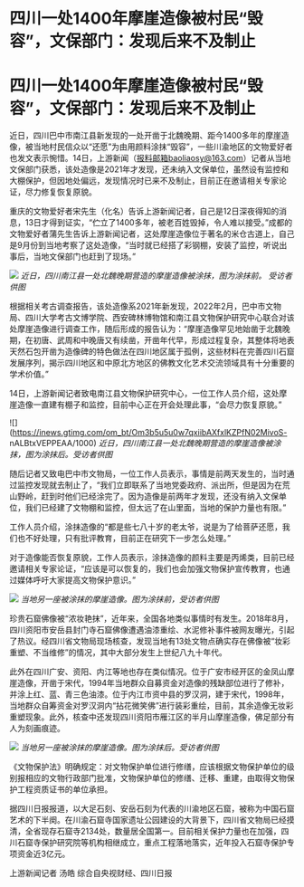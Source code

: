 # 四川一处1400年摩崖造像被村民“毁容”，文保部门：发现后来不及制止

# 四川一处1400年摩崖造像被村民“毁容”，文保部门：发现后来不及制止

近日，四川巴中市南江县新发现的一处开凿于北魏晚期、距今1400多年的摩崖造像，被当地村民信众以“还愿”为由用颜料涂抹“毁容”，一些川渝地区的文物爱好者也发文表示惋惜。14日，上游新闻（报料邮箱baoliaosy@163.com）记者从当地文保部门获悉，该处造像是2021年才发现，还未纳入文保单位，虽然设有监控和大棚保护，但因地处偏远，发现情况时已来不及制止，目前正在邀请相关专家论证，尽力修复恢复原貌。

重庆的文物爱好者宋先生（化名）告诉上游新闻记者，自己是12日深夜得知的消息，13日才得到证实，“伫立了1400多年，被老百姓毁掉，令人难以接受。”成都的文物爱好者蒲先生告诉上游新闻记者，这处摩崖造像位于著名的米仓古道上，自己是9月份到当地考察了这处造像，“当时就已经搭了彩钢棚，安装了监控，听说出事后，当地文保部门也赶到了现场。”

![](https://inews.gtimg.com/om_bt/O-TALn_1WeBhapJKf_GdXI18oQhIe9SbW8znDp4_dt8_QAA/1000)
_近日，四川南江县一处北魏晚期营造的摩崖造像被涂抹，图为涂抹前。 受访者供图_

根据相关考古调查报告，该处造像系2021年新发现，2022年2月，巴中市文物局、四川大学考古文博学院、西安碑林博物馆和南江县文物保护研究中心联合对该处摩崖造像进行调查工作，随后形成的报告认为：“摩崖造像罕见地始凿于北魏晚期，在初唐、武周和中晚唐又有续凿，开凿年代早，形成过程复杂，其整体将地表天然石包开凿为造像碑的特色做法在四川地区属于孤例，这些材料在完善四川石窟发展序列，揭示四川地区和中原北方地区的佛教文化艺术交流领域具有十分重要的学术价值。”

14日，上游新闻记者致电南江县文物保护研究中心，一位工作人员介绍，这处摩崖造像一直建有棚子和监控，目前中心正在开会处理此事，“会尽力恢复原貌。”

![](https://inews.gtimg.com/om_bt/Om3b5u5u0w7qxiibAXfxlKZPfN02MivoS-
nALBtxVEPPEAA/1000) _近日，四川南江县一处北魏晚期营造的摩崖造像被涂抹，图为涂抹后。受访者供图_

随后记者又致电巴中市文物局，一位工作人员表示，事情是前两天发生的，当时通过监控发现就去制止了，“我们立即联系了当地党委政府、派出所，但是因为在荒山野岭，赶到时他们已经涂完了。因为造像是前两年才发现，还没有纳入文保单位，我们已经建了文物棚和监控，但太远了在山里面，当地的保护力量也有限。”

工作人员介绍，涂抹造像的“都是些七八十岁的老太爷，说是为了给菩萨还愿，我们也不好处理，只有批评教育，目前正在研究下一步怎么处理。”

对于造像能否恢复原貌，工作人员表示，涂抹造像的颜料主要是丙烯类，目前已经邀请相关专家论证，“应该是可以恢复的，我们也会加强文物保护宣传教育，也通过媒体呼吁大家提高文物保护意识。”

![](https://inews.gtimg.com/om_bt/OvKl5tmSYBEfsrkUUAs6RcChSS6UtKRl4K984261oBsboAA/1000)
_当地另一座被涂抹的摩崖造像。图为涂抹前，受访者供图_

珍贵石窟佛像被“浓妆艳抹”，近年来，全国各地类似事情时有发生。2018年8月，四川资阳市安岳县封门寺石窟佛像遭遇油漆重绘、水泥修补事件被网友曝光，引起了热议。经四川省文物局现场核查，发现当地有13处文物点确实存在佛像被“妆彩重塑、不当维修”的情况，其中大部分发生上世纪八九十年代。

此外在四川广安、资阳、内江等地也存在类似情况。位于广安市经开区的金凤山摩崖造像，开凿于宋代，1994年当地群众自募资金对造像的残缺部位进行了修补，并涂上红、蓝、青三色油漆。位于内江市资中县的罗汉洞，建于宋代，1998年，当地群众自筹资金对罗汉洞内“拈花微笑佛”进行装彩重绘，目前，其余造像无妆彩重塑现象。此外，核查中还发现四川资阳市雁江区的半月山摩崖造像，佛足部分有人为刻画痕迹。

![](https://inews.gtimg.com/om_bt/ON3Jlt7vwK2Wr3W4_4tH-Z1Wpe3SRf7qzCLvfBivmEHPAAA/1000)
_当地另一座被涂抹的摩崖造像。图为涂抹后。受访者供图_

《文物保护法》明确规定：对文物保护单位进行修缮，应该根据文物保护单位的级别报相应的文物行政部门批准，文物保护单位的修缮、迁移、重建，由取得文物保护工程资质证书的单位承担。

据四川日报报道，以大足石刻、安岳石刻为代表的川渝地区石窟，被称为中国石窟艺术的下半阕。在川渝石窟寺国家遗址公园建设的大背景下，四川省文物局已经摸清，全省现存石窟寺2134处，数量居全国第一。目前相关保护力量也在加强，四川石窟寺保护研究院等机构相继成立，重点工程落地落实，近年投入石窟寺保护专项资金近3亿元。

上游新闻记者 汤皓 综合自央视财经、四川日报

